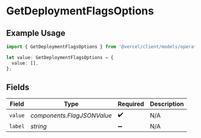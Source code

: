 # GetDeploymentFlagsOptions

## Example Usage

```typescript
import { GetDeploymentFlagsOptions } from '@vercel/client/models/operations';

let value: GetDeploymentFlagsOptions = {
  value: [],
};
```

## Fields

| Field   | Type                       | Required           | Description |
| ------- | -------------------------- | ------------------ | ----------- |
| `value` | _components.FlagJSONValue_ | :heavy_check_mark: | N/A         |
| `label` | _string_                   | :heavy_minus_sign: | N/A         |
